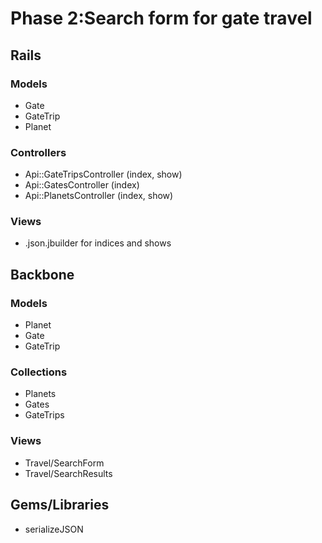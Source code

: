 # Phase 2:Search form for gate travel

## Rails
### Models
* Gate
* GateTrip
* Planet

### Controllers
* Api::GateTripsController (index, show)
* Api::GatesController (index)
* Api::PlanetsController (index, show)

### Views
* .json.jbuilder for indices and shows

## Backbone
### Models
* Planet
* Gate
* GateTrip

### Collections
* Planets
* Gates
* GateTrips

### Views
* Travel/SearchForm
* Travel/SearchResults

## Gems/Libraries
* serializeJSON
